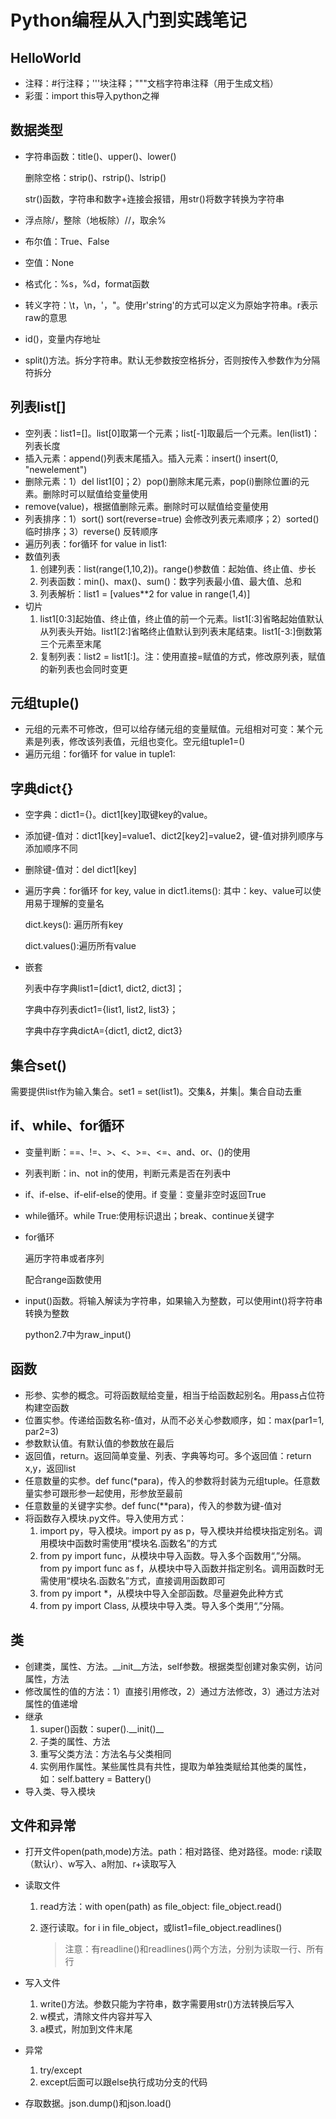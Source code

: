 # Python编程从入门到实践笔记
## HelloWorld

- 注释：#行注释；'''块注释；"""文档字符串注释（用于生成文档）
- 彩蛋：import this导入python之禅

## 数据类型
- 字符串函数：title()、upper()、lower()

  删除空格：strip()、rstrip()、lstrip()

  str()函数，字符串和数字+连接会报错，用str()将数字转换为字符串

- 浮点除/，整除（地板除）//，取余%

- 布尔值：True、False

- 空值：None

- 格式化：%s，%d，format函数

- 转义字符：\t，\n，\'，\"。使用r'string'的方式可以定义为原始字符串。r表示raw的意思

- id()，变量内存地址

- split()方法。拆分字符串。默认无参数按空格拆分，否则按传入参数作为分隔符拆分

## 列表list[]

- 空列表：list1=[]。list[0]取第一个元素；list[-1]取最后一个元素。len(list1)：列表长度
- 插入元素：append()列表末尾插入。插入元素：insert() insert(0, "newelement")
- 删除元素：1）del list1[0]；2）pop()删除末尾元素，pop(i)删除位置i的元素。删除时可以赋值给变量使用
- remove(value)，根据值删除元素。删除时可以赋值给变量使用
- 列表排序：1）sort() sort(reverse=true) 会修改列表元素顺序；2）sorted() 临时排序；3）reverse() 反转顺序
- 遍历列表：for循环 for value in list1:
- 数值列表
  1. 创建列表：list(range(1,10,2))。range()参数值：起始值、终止值、步长
  2. 列表函数：min()、max()、sum()：数字列表最小值、最大值、总和
  3. 列表解析：list1 = [values**2 for value in range(1,4)]
- 切片
  1. list1[0:3]起始值、终止值，终止值的前一个元素。list1[:3]省略起始值默认从列表头开始。list1[2:]省略终止值默认到列表末尾结束。list1[-3:]倒数第三个元素至末尾
  2. 复制列表：list2 = list1[:]。注：使用直接=赋值的方式，修改原列表，赋值的新列表也会同时变更

## 元组tuple()
- 元组的元素不可修改，但可以给存储元组的变量赋值。元组相对可变：某个元素是列表，修改该列表值，元组也变化。空元组tuple1=()
- 遍历元组：for循环 for value in tuple1:

## 字典dict{}
- 空字典：dict1={}。dict1[key]取键key的value。

- 添加键-值对：dict1[key]=value1、dict2[key2]=value2，键-值对排列顺序与添加顺序不同

- 删除键-值对：del dict1[key]

- 遍历字典：for循环 for key, value in dict1.items(): 其中：key、value可以使用易于理解的变量名

  dict.keys(): 遍历所有key

  dict.values():遍历所有value

- 嵌套

  列表中存字典list1=[dict1, dict2, dict3]；

  字典中存列表dict1={list1, list2, list3}；

  字典中存字典dictA={dict1, dict2, dict3}

## 集合set()
需要提供list作为输入集合。set1 = set(list1)。交集&，并集|。集合自动去重

## if、while、for循环
- 变量判断：==、!=、>、<、>=、<=、and、or、()的使用

- 列表判断：in、not in的使用，判断元素是否在列表中

- if、if-else、if-elif-else的使用。if 变量：变量非空时返回True

- while循环。while True:使用标识退出；break、continue关键字

- for循环

  遍历字符串或者序列

  配合range函数使用

- input()函数。将输入解读为字符串，如果输入为整数，可以使用int()将字符串转换为整数

  python2.7中为raw_input()

## 函数
- 形参、实参的概念。可将函数赋给变量，相当于给函数起别名。用pass占位符构建空函数
- 位置实参。传递给函数名称-值对，从而不必关心参数顺序，如：max(par1=1, par2=3)
- 参数默认值。有默认值的参数放在最后
- 返回值，return。返回简单变量、列表、字典等均可。多个返回值：return x,y，返回list
- 任意数量的实参。def func(*para)，传入的参数将封装为元组tuple。任意数量实参可跟形参一起使用，形参放至最前
- 任意数量的关键字实参。def func(**para)，传入的参数为键-值对
- 将函数存入模块.py文件。导入使用方式：
  1. import py，导入模块。import py as p，导入模块并给模块指定别名。调用模块中函数时需使用“模块名.函数名”的方式
  2. from py import func，从模块中导入函数。导入多个函数用“,”分隔。from py import func as f，从模块中导入函数并指定别名。调用函数时无需使用“模块名.函数名”方式，直接调用函数即可
  3. from py import *，从模块中导入全部函数。尽量避免此种方式
  4. from py import Class, 从模块中导入类。导入多个类用“,”分隔。

## 类
- 创建类，属性、方法。__init__方法，self参数。根据类型创建对象实例，访问属性，方法
- 修改属性的值的方法：1）直接引用修改，2）通过方法修改，3）通过方法对属性的值递增
- 继承
  1. super()函数：super().\_\_init()__
  2. 子类的属性、方法
  3. 重写父类方法：方法名与父类相同
  4. 实例用作属性。某些属性具有共性，提取为单独类赋给其他类的属性，如：self.battery = Battery()
- 导入类、导入模块

## 文件和异常
- 打开文件open(path,mode)方法。path：相对路径、绝对路径。mode: r读取（默认r）、w写入、a附加、r+读取写入

- 读取文件

  1. read方法：with open(path) as file_object: file_object.read()

  2. 逐行读取。for i in file_object，或list1=file_object.readlines()

     > 注意：有readline()和readlines()两个方法，分别为读取一行、所有行

- 写入文件
  1. write()方法。参数只能为字符串，数字需要用str()方法转换后写入
  2. w模式，清除文件内容并写入
  3. a模式，附加到文件末尾
  
- 异常
  1. try/except
  2. except后面可以跟else执行成功分支的代码
  
- 存取数据。json.dump()和json.load()